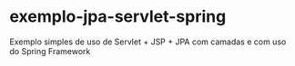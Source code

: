 exemplo-jpa-servlet-spring
==========================

Exemplo simples de uso de Servlet + JSP + JPA com camadas e com uso do Spring Framework
